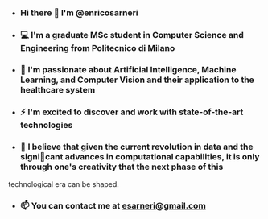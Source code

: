 - ### Hi there 👋 I'm @enricosarneri
- ### 💻 I'm a graduate MSc student in Computer Science and Engineering from Politecnico di Milano
- ### 🔭 I'm passionate about Artificial Intelligence, Machine Learning, and Computer Vision and their application to the healthcare system
- ### ⚡ I'm excited to discover and work with state-of-the-art technologies
- ### 📌 I believe that given the current revolution in data and the signicant advances in computational capabilities, it is only through one's creativity that the next phase of this
technological era can be shaped.
- ### 📫 You can contact me at esarneri@gmail.com
<!--

**enricosarneri/enricosarneri** is a ✨ _special_ ✨ repository because its `README.md` (this file) appears on your GitHub profile.

Here are some ideas to get you started:

- 🔭 I’m currently working on ...
- 🌱 I’m currently learning ...
- 👯 I’m looking to collaborate on ...
- 🤔 I’m looking for help with ...
- 💬 Ask me about ...
- 📫 How to reach me: ...
- 😄 Pronouns: ...
- ⚡ Fun fact: ...
-->
